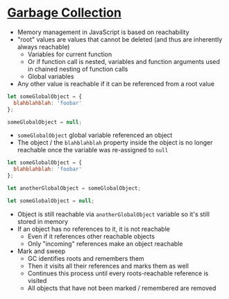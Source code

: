 # [Garbage Collection](https://javascript.info/garbage-collection)

* Memory management in JavaScript is based on reachability
* "root" values are values that cannot be deleted (and thus are inherently always reachable)
  * Variables for current function
  * Or if function call is nested, variables and function arguments used in chained nesting of function calls
  * Global variables
* Any other value is reachable if it can be referenced from a root value

```javascript
let someGlobalObject = {
  blahblahblah: 'foobar'
};

someGlobalObject = null;
```

* `someGlobalObject` global variable referenced an object
* The object / the `blahblahblah` property inside the object is no longer reachable once the variable was re-assigned to `null`

```javascript
let someGlobalObject = {
  blahblahblah: 'foobar'
};

let anotherGlobalObject = someGlobalObject;

let someGlobalObject = null;
```

* Object is still reachable via `anotherGlobalObject` variable so it's still stored in memory
* If an object has no references to it, it is not reachable
  * Even if it references other reachable objects
  * Only "incoming" references make an object reachable
* Mark and sweep
  * GC identifies roots and remembers them
  * Then it visits all their references and marks them as well
  * Continues this process until every roots-reachable reference is visited
  * All objects that have not been marked / remembered are removed